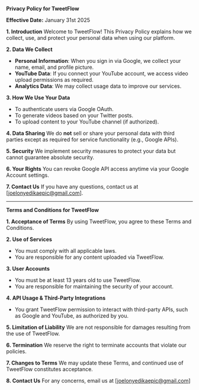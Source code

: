 **Privacy Policy for TweetFlow**

**Effective Date:** January 31st 2025

**1. Introduction**
Welcome to TweetFlow! This Privacy Policy explains how we collect, use, and protect your personal data when using our platform.

**2. Data We Collect**
- **Personal Information**: When you sign in via Google, we collect your name, email, and profile picture.
- **YouTube Data**: If you connect your YouTube account, we access video upload permissions as required.
- **Analytics Data**: We may collect usage data to improve our services.

**3. How We Use Your Data**
- To authenticate users via Google OAuth.
- To generate videos based on your Twitter posts.
- To upload content to your YouTube channel (if authorized).

**4. Data Sharing**
We do **not** sell or share your personal data with third parties except as required for service functionality (e.g., Google APIs).

**5. Security**
We implement security measures to protect your data but cannot guarantee absolute security.

**6. Your Rights**
You can revoke Google API access anytime via your Google Account settings.

**7. Contact Us**
If you have any questions, contact us at [joelonyedikaepic@gmail.com].

---

**Terms and Conditions for TweetFlow**

**1. Acceptance of Terms**
By using TweetFlow, you agree to these Terms and Conditions.

**2. Use of Services**
- You must comply with all applicable laws.
- You are responsible for any content uploaded via TweetFlow.

**3. User Accounts**
- You must be at least 13 years old to use TweetFlow.
- You are responsible for maintaining the security of your account.

**4. API Usage & Third-Party Integrations**
- You grant TweetFlow permission to interact with third-party APIs, such as Google and YouTube, as authorized by you.

**5. Limitation of Liability**
We are not responsible for damages resulting from the use of TweetFlow.

**6. Termination**
We reserve the right to terminate accounts that violate our policies.

**7. Changes to Terms**
We may update these Terms, and continued use of TweetFlow constitutes acceptance.

**8. Contact Us**
For any concerns, email us at [joelonyedikaepic@gmail.com]

